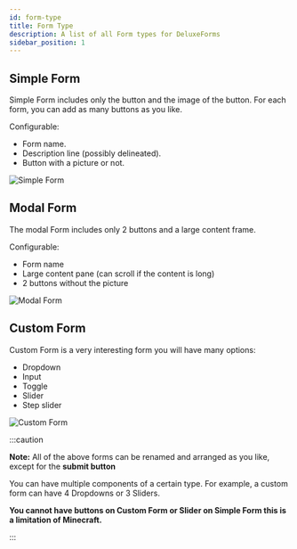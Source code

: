 ```yaml
---
id: form-type
title: Form Type
description: A list of all Form types for DeluxeForms
sidebar_position: 1
---
```


## Simple Form

Simple Form includes only the button and the image of the button. For each form, you can add as many buttons as you like.

Configurable:

- Form name.
- Description line (possibly delineated).
- Button with a picture or not.

![Simple Form](https://media.discordapp.net/attachments/1102133845341507594/1111501147572805632/spaces2FX1OUPm3fOWD1pikUv6Gk2Fuploads2FgYgv3tTUNSL0q0pjExq42Fimage.png?width=300&height=266)

## Modal Form

The modal Form includes only 2 buttons and a large content frame.

Configurable:

- Form name
- Large content pane (can scroll if the content is long)
- 2 buttons without the picture

![Modal Form](https://media.discordapp.net/attachments/1102133845341507594/1111501171648110632/spaces2FX1OUPm3fOWD1pikUv6Gk2Fuploads2F4vyh4VRGEnF3UhvTdXzD2Fimage.png?width=300&height=245)

## Custom Form

Custom Form is a very interesting form you will have many options:

- Dropdown
- Input
- Toggle
- Slider
- Step slider

![Custom Form](https://media.discordapp.net/attachments/1102133845341507594/1111501188911874098/spaces2FX1OUPm3fOWD1pikUv6Gk2Fuploads2FQAocqCWZfPYDizouzKVh2Fimage.png?width=300&height=266)

:::caution

**Note:** All of the above forms can be renamed and arranged as you like, except for the **submit button**

You can have multiple components of a certain type.
For example, a custom form can have 4 Dropdowns or 3 Sliders.

**You cannot have buttons on Custom Form or Slider on Simple Form this is a limitation of Minecraft.**

:::


